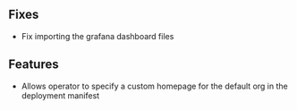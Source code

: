 ## Fixes

* Fix importing the grafana dashboard files

## Features

* Allows operator to specify a custom homepage for the default org in
  the deployment manifest
